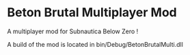 # Beton Brutal Multiplayer Mod

A multiplayer mod for Subnautica Below Zero !



A build of the mod is located in bin/Debug/BetonBrutalMulti.dll
